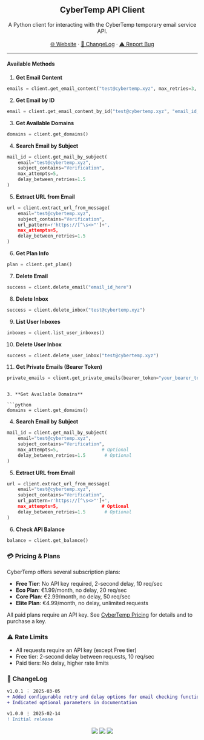 <div align="center">
  <h2 align="center">CyberTemp API Client</h2>
  <p align="center">
    A Python client for interacting with the CyberTemp temporary email service API.
    <br />
    <br />
    <a href="https://www.cybertemp.xyz">🌐 Website</a>
    ·
    <a href="#-changelog">📜 ChangeLog</a>
    ·
    <a href="https://github.com/sexfrance/cybertemp-wrapper/issues">⚠️ Report Bug</a>
  </p>
</div>

---


#### Available Methods

1. **Get Email Content**
```python
emails = client.get_email_content("test@cybertemp.xyz", max_retries=3, delay_between_retries=2.0)
```

2. **Get Email by ID**
```python
email = client.get_email_content_by_id("test@cybertemp.xyz", "email_id_here")
```

3. **Get Available Domains**
```python
domains = client.get_domains()
```

4. **Search Email by Subject**
```python
mail_id = client.get_mail_by_subject(
    email="test@cybertemp.xyz",
    subject_contains="Verification",
    max_attempts=5,
    delay_between_retries=1.5
)
```

5. **Extract URL from Email**
```python
url = client.extract_url_from_message(
    email="test@cybertemp.xyz",
    subject_contains="Verification",
    url_pattern=r'https://[^\s<>"']+',
    max_attempts=5,
    delay_between_retries=1.5
)
```

6. **Get Plan Info**
```python
plan = client.get_plan()
```

7. **Delete Email**
```python
success = client.delete_email("email_id_here")
```

8. **Delete Inbox**
```python
success = client.delete_inbox("test@cybertemp.xyz")
```

9. **List User Inboxes**
```python
inboxes = client.list_user_inboxes()
```

10. **Delete User Inbox**
```python
success = client.delete_user_inbox("test@cybertemp.xyz")
```

11. **Get Private Emails (Bearer Token)**
```python
private_emails = client.get_private_emails(bearer_token="your_bearer_token", email="test@cybertemp.xyz")
```
```

3. **Get Available Domains**

```python
domains = client.get_domains()
```

4. **Search Email by Subject**

```python
mail_id = client.get_mail_by_subject(
    email="test@cybertemp.xyz",
    subject_contains="Verification",
    max_attempts=5,                # Optional
    delay_between_retries=1.5       # Optional
)
```

5. **Extract URL from Email**

```python
url = client.extract_url_from_message(
    email="test@cybertemp.xyz",
    subject_contains="Verification",
    url_pattern=r'https://[^\s<>"']+',
    max_attempts=5,                # Optional
    delay_between_retries=1.5       # Optional
)
```

6. **Check API Balance**

```python
balance = client.get_balance()
```

### 💳 Pricing & Plans

CyberTemp offers several subscription plans:

- **Free Tier**: No API key required, 2-second delay, 10 req/sec
- **Eco Plan**: €1.99/month, no delay, 20 req/sec
- **Core Plan**: €2.99/month, no delay, 50 req/sec
- **Elite Plan**: €4.99/month, no delay, unlimited requests

All paid plans require an API key. See [CyberTemp Pricing](https://cybertemp.xyz/pricing) for details and to purchase a key.

### ⚠️ Rate Limits

- All requests require an API key (except Free tier)
- Free tier: 2-second delay between requests, 10 req/sec
- Paid tiers: No delay, higher rate limits

### 📜 ChangeLog

```diff
v1.0.1 ⋮ 2025-03-05
+ Added configurable retry and delay options for email checking functions
+ Indicated optional parameters in documentation

v1.0.0 ⋮ 2025-02-14
! Initial release
```

<p align="center">
  <img src="https://img.shields.io/badge/python-3.7+-blue.svg"/>
  <img src="https://img.shields.io/badge/license-MIT-green.svg"/>
  <img src="https://img.shields.io/badge/version-1.0.0-orange.svg"/>
</p>
